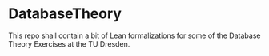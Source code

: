 # DatabaseTheory

This repo shall contain a bit of Lean formalizations for some of the Database Theory Exercises at the TU Dresden.

